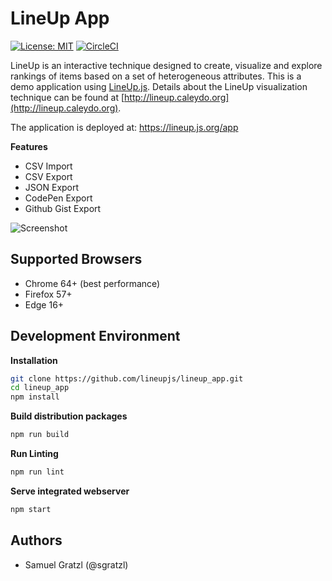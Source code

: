 LineUp App
==========

[![License: MIT][mit-image]][mit-url] [![CircleCI][ci-image]][ci-url] 

LineUp is an interactive technique designed to create, visualize and explore rankings of items based on a set of heterogeneous attributes. 
This is a demo application using [LineUp.js](https://github.com/lineupjs/lineupjs). Details about the LineUp visualization technique can be found at [http://lineup.caleydo.org](http://lineup.caleydo.org). 

The application is deployed at: https://lineup.js.org/app

**Features**
 * CSV Import
 * CSV Export
 * JSON Export
 * CodePen Export
 * Github Gist Export

![Screenshot](https://user-images.githubusercontent.com/4129778/36336600-8590a932-1389-11e8-8de0-269079efc37b.png) 

Supported Browsers
------------------

 * Chrome 64+ (best performance)
 * Firefox 57+
 * Edge 16+
 


Development Environment
-----------------------

**Installation**

```bash
git clone https://github.com/lineupjs/lineup_app.git
cd lineup_app
npm install
```

**Build distribution packages**

```bash
npm run build
```

**Run Linting**

```bash
npm run lint
```


**Serve integrated webserver**

```bash
npm start
```


Authors
-------

 * Samuel Gratzl (@sgratzl)

 [mit-image]: https://img.shields.io/badge/License-MIT-yellow.svg
[mit-url]: https://opensource.org/licenses/MIT
[ci-image]: https://circleci.com/gh/lineupjs/lineup_app.svg?style=shield
[ci-url]: https://circleci.com/gh/lineupjs/lineup_app


 


